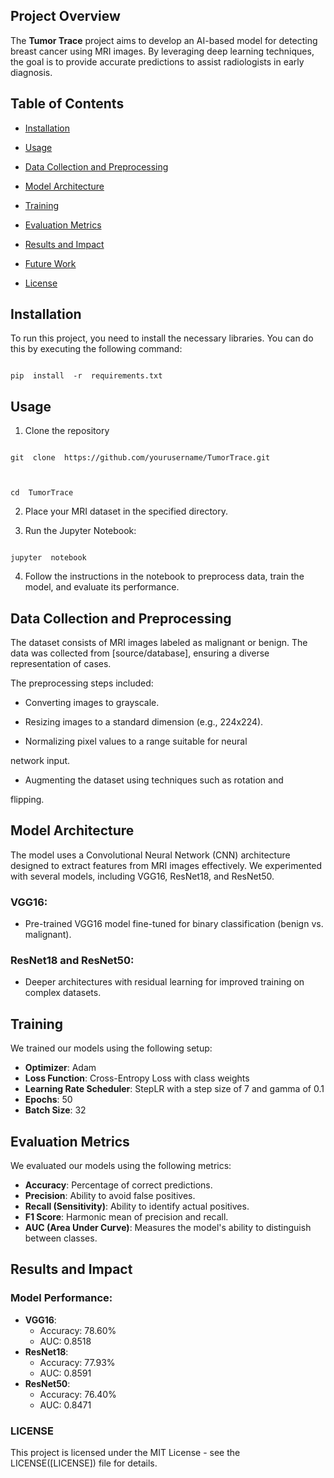 ##  Project Overview

  

The **Tumor Trace** project aims to develop an AI-based model for detecting breast cancer using MRI images. By leveraging deep learning techniques, the goal is to provide accurate predictions to assist radiologists in early diagnosis.

  

  

##  Table of Contents

  

-  [Installation](#installation) 

-  [Usage](#usage)  

-  [Data Collection and Preprocessing](#data-collection-and-preprocessing)

-  [Model Architecture](#model-architecture)

-  [Training](#training)

-   [Evaluation Metrics](#evaluation-metrics)

-   [Results and Impact](#results-and-impact)

-   [Future Work](#future-work)

-   [License](#license)
  
  

  

##  Installation

  

To run this project, you need to install the necessary libraries. You can do this by executing the following command:

  

```shell

pip  install  -r  requirements.txt

```

  

  

##  Usage

1. Clone the repository

```shell

git  clone  https://github.com/yourusername/TumorTrace.git

  

cd  TumorTrace

```

  

2. Place your MRI dataset in the specified directory.

  

3. Run the Jupyter Notebook:

```shell

jupyter  notebook

```

  

4. Follow the instructions in the notebook to preprocess data, train the model, and evaluate its performance.

  

  

##  Data Collection and Preprocessing

  

  

The dataset consists of MRI images labeled as malignant or benign. The data was collected from [source/database], ensuring a diverse representation of cases.

  

  

The preprocessing steps included:

  

  

- Converting images to grayscale.

- Resizing images to a standard dimension (e.g., 224x224).

- Normalizing pixel values to a range suitable for neural

network input.

- Augmenting the dataset using techniques such as rotation and

flipping.

  

  

##  Model Architecture
The model uses a Convolutional Neural Network (CNN) architecture designed to extract features from MRI images effectively. We experimented with several models, including VGG16, ResNet18, and ResNet50.

### VGG16:

-   Pre-trained VGG16 model fine-tuned for binary classification (benign vs. malignant).

### ResNet18 and ResNet50:

-   Deeper architectures with residual learning for improved training on complex datasets.

## Training

We trained our models using the following setup:

-   **Optimizer**: Adam
-   **Loss Function**: Cross-Entropy Loss with class weights
-   **Learning Rate Scheduler**: StepLR with a step size of 7 and gamma of 0.1
-   **Epochs**: 50
-   **Batch Size**: 32

## Evaluation Metrics

We evaluated our models using the following metrics:

-   **Accuracy**: Percentage of correct predictions.
-   **Precision**: Ability to avoid false positives.
-   **Recall (Sensitivity)**: Ability to identify actual positives.
-   **F1 Score**: Harmonic mean of precision and recall.
-   **AUC (Area Under Curve)**: Measures the model's ability to distinguish between classes.

## Results and Impact

### Model Performance:

-   **VGG16**:
    -   Accuracy: 78.60%
    -   AUC: 0.8518
-   **ResNet18**:
    -   Accuracy: 77.93%
    -   AUC: 0.8591
-   **ResNet50**:
    -   Accuracy: 76.40%
    -   AUC: 0.8471


### LICENSE
This project is licensed under the MIT License - see the LICENSE([LICENSE]) file for details.
